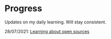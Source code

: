 # Progress
Updates on my daily learning.
Will stay consistent.

28/07/2021: [Learning about open sources](https://github.com/Anjura/OpenSources)

